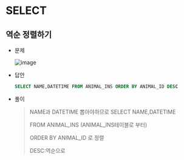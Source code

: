 # SELECT

## 역순 정렬하기



+ 문제

  ![image](https://user-images.githubusercontent.com/49120090/67656511-543a5e00-f997-11e9-8bdd-de28c776ab51.png)

+ 답안

  ~~~sql
  SELECT NAME,DATETIME FROM ANIMAL_INS ORDER BY ANIMAL_ID DESC
  ~~~
  
  

+ 풀이

  >NAME과 DATETIME 뽑아야하므로 SELECT NAME,DATETIME
  >
  >FROM ANIMAL_INS (ANIMAL_INS테이블로 부터)
  >
  >ORDER BY ANIMAL_ID 로 정렬
  >
  >DESC:역순으로